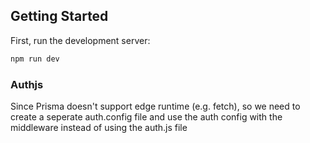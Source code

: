 ## Getting Started

First, run the development server:

```bash
npm run dev

```

### Authjs

Since Prisma doesn't support edge runtime (e.g. fetch), so we need to create a seperate auth.config file and use the auth config with the middleware instead of using the auth.js file
